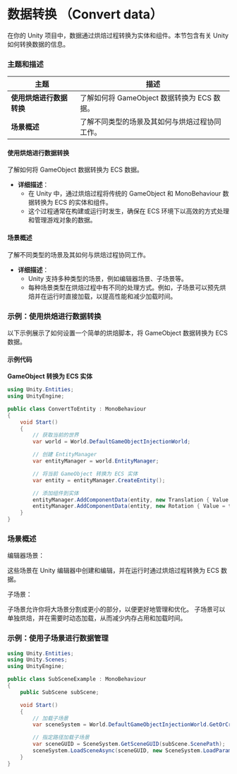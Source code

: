 # 数据转换 （Convert data）

在你的 Unity 项目中，数据通过烘焙过程转换为实体和组件。本节包含有关 Unity 如何转换数据的信息。

### 主题和描述

| 主题             | 描述                             |
| -------------- | ------------------------------ |
| **使用烘焙进行数据转换** | 了解如何将 GameObject 数据转换为 ECS 数据。 |
| **场景概述**       | 了解不同类型的场景及其如何与烘焙过程协同工作。        |

#### 使用烘焙进行数据转换

了解如何将 GameObject 数据转换为 ECS 数据。

* **详细描述**：
  * 在 Unity 中，通过烘焙过程将传统的 GameObject 和 MonoBehaviour 数据转换为 ECS 的实体和组件。
  * 这个过程通常在构建或运行时发生，确保在 ECS 环境下以高效的方式处理和管理游戏对象的数据。

#### 场景概述

了解不同类型的场景及其如何与烘焙过程协同工作。

* **详细描述**：
  * Unity 支持多种类型的场景，例如编辑器场景、子场景等。
  * 每种场景类型在烘焙过程中有不同的处理方式。例如，子场景可以预先烘焙并在运行时直接加载，以提高性能和减少加载时间。

### 示例：使用烘焙进行数据转换

以下示例展示了如何设置一个简单的烘焙脚本，将 GameObject 数据转换为 ECS 数据。

#### 示例代码

**GameObject 转换为 ECS 实体**

```csharp
using Unity.Entities;
using UnityEngine;

public class ConvertToEntity : MonoBehaviour
{
    void Start()
    {
        // 获取当前的世界
        var world = World.DefaultGameObjectInjectionWorld;

        // 创建 EntityManager
        var entityManager = world.EntityManager;

        // 将当前 GameObject 转换为 ECS 实体
        var entity = entityManager.CreateEntity();

        // 添加组件到实体
        entityManager.AddComponentData(entity, new Translation { Value = transform.position });
        entityManager.AddComponentData(entity, new Rotation { Value = transform.rotation });
    }
}
```

###

### 场景概述

编辑器场景：

这些场景在 Unity 编辑器中创建和编辑，并在运行时通过烘焙过程转换为 ECS 数据。

&#x20;子场景：

子场景允许你将大场景分割成更小的部分，以便更好地管理和优化。 子场景可以单独烘焙，并在需要时动态加载，从而减少内存占用和加载时间。

### 示例：使用子场景进行数据管理

```csharp
using Unity.Entities;
using Unity.Scenes;
using UnityEngine;

public class SubSceneExample : MonoBehaviour
{
    public SubScene subScene;

    void Start()
    {
        // 加载子场景
        var sceneSystem = World.DefaultGameObjectInjectionWorld.GetOrCreateSystem<SceneSystem>();

        // 指定路径加载子场景
        var sceneGUID = SceneSystem.GetSceneGUID(subScene.ScenePath);
        sceneSystem.LoadSceneAsync(sceneGUID, new SceneSystem.LoadParameters { AutoLoad = true });
    }
}

```
